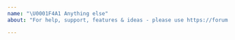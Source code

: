 ```yaml
---
name: "\U0001F4A1 Anything else"
about: "For help, support, features & ideas - please use https://forum.ghost.org \U0001F46B "

---
```


